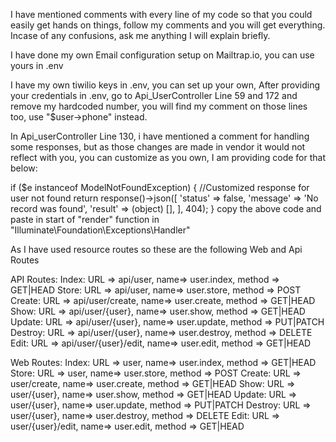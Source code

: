 I have mentioned comments with every line of my code so that you could easily get hands on things, follow my comments and you will get everything.
Incase of any confusions, ask me anything I will explain briefly.

I have done my own Email configuration setup on Mailtrap.io, you can use yours in .env

I have my own tiwilio keys in .env, you can set up your own, After providing your credentials in .env, go to Api_UserController Line 59 and 172 and remove my hardcoded number, you will find my comment on those lines too, use "$user->phone" instead.

In Api_userController Line 130, i have mentioned a comment for handling some responses, but as those changes are made in vendor it would not reflect with you, you can customize as you own, I am providing code for that below:

if ($e instanceof ModelNotFoundException) { //Customized response for user not found
    return response()->json([
	'status' => false,
	'message' => 'No record was found',
	'result' => (object) [],
	], 404);
}
copy the above code and paste in start of "render" function in "Illuminate\Foundation\Exceptions\Handler"

As I have used resource routes so these are the following Web and Api Routes

API Routes:
Index:
URL => api/user, name=> user.index, method => GET|HEAD
Store:
URL => api/user, name=> user.store, method => POST
Create:
URL => api/user/create, name=> user.create, method => GET|HEAD
Show:
URL => api/user/{user}, name=> user.show, method => GET|HEAD
Update:
URL => api/user/{user}, name=> user.update, method => PUT|PATCH
Destroy:
URL => api/user/{user}, name=> user.destroy, method => DELETE
Edit:
URL => api/user/{user}/edit, name=> user.edit, method => GET|HEAD

Web Routes:
Index:
URL => user, name=> user.index, method => GET|HEAD
Store:
URL => user, name=> user.store, method => POST
Create:
URL => user/create, name=> user.create, method => GET|HEAD
Show:
URL => user/{user}, name=> user.show, method => GET|HEAD
Update:
URL => user/{user}, name=> user.update, method => PUT|PATCH
Destroy:
URL => user/{user}, name=> user.destroy, method => DELETE
Edit:
URL => user/{user}/edit, name=> user.edit, method => GET|HEAD

